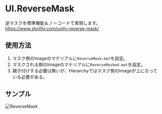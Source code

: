 # UI.ReverseMask
逆マスクを標準機能＆ノーコードで実現します。  
https://www.zkn0hr.com/unity-reverse-mask/

## 使用方法
1. マスク側のImageのマテリアルに`ReverseMask.mat`を設定。
2. マスクされる側のImageのマテリアルに`ReverseMasked.mat`を設定。
3. 親子付けする必要は無いが、Hierarchyではマスク側のImageが上になっている必要がある。

## サンプル
![ReverseMask](https://github.com/musha-tetsuya/MushaLib-Unity/assets/26340083/d5e3a932-c3dc-4133-8fd1-82f6a660a25d)
